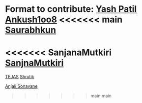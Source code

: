 Format to contribute:
[Yash Patil](https://github.com/YashPatil117)
[Ankush1oo8](https://github.com/Ankush1oo8)
<<<<<<< main
[Saurabhkun](https://github.com/saurabhkun)
=======
<<<<<<< SanjanaMutkiri
[SanjnaMutkiri](https://github.com/sanjanamutkiri)
=======
[TEJAS](https://github.com/Surge77)
[Shrutik](https://github.com/Shrutik1008)

[Anjali Sonavane](https://github.com/AnjaliSonavane10)

>>>>>>> main
>>>>>>> main
